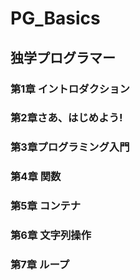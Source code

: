# PG_Basics
## 独学プログラマー
### 第1章 イントロダクション
### 第2章さあ、はじめよう!
### 第3章プログラミング入門
### 第4章 関数
### 第5章 コンテナ
### 第6章 文字列操作
### 第7章 ループ
